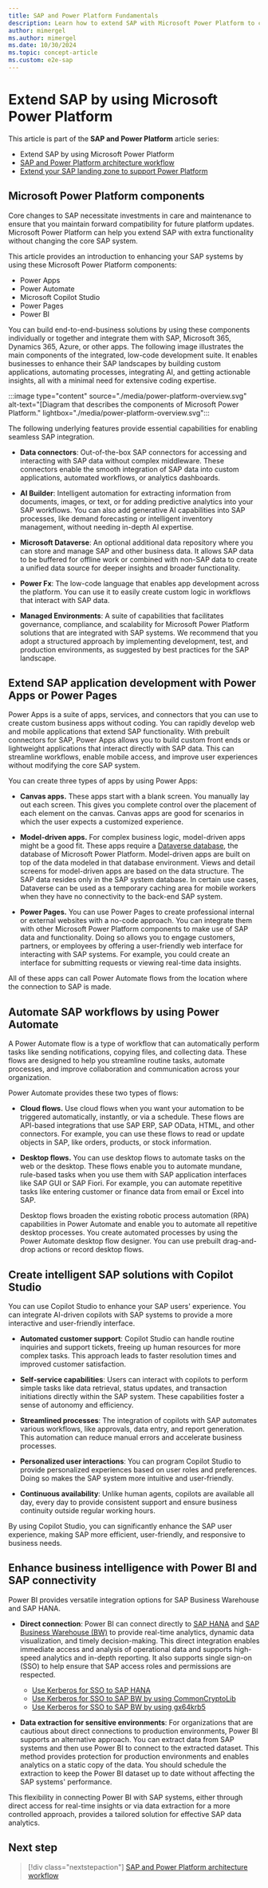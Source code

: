 ```yaml
---
title: SAP and Power Platform Fundamentals
description: Learn how to extend SAP with Microsoft Power Platform to create better end-to-end business solutions.
author: mimergel
ms.author: mimergel
ms.date: 10/30/2024
ms.topic: concept-article
ms.custom: e2e-sap
---
```


# Extend SAP by using Microsoft Power Platform

This article is part of the **SAP and Power Platform** article series:

- Extend SAP by using Microsoft Power Platform
- [SAP and Power Platform architecture workflow](./sap-power-platform-architecture-workflow.md)
- [Extend your SAP landing zone to support Power Platform](./sap-power-platform-extend-landing-zone.md)

## Microsoft Power Platform components

Core changes to SAP necessitate investments in care and maintenance to ensure that you maintain forward compatibility for future platform updates. Microsoft Power Platform can help you extend SAP with extra functionality without changing the core SAP system.

This article provides an introduction to enhancing your SAP systems by using these Microsoft Power Platform components:

- Power Apps
- Power Automate
- Microsoft Copilot Studio
- Power Pages
- Power BI

You can build end-to-end-business solutions by using these components individually or together and integrate them with SAP, Microsoft 365, Dynamics 365, Azure, or other apps. The following image illustrates the main components of the integrated, low-code development suite. It enables businesses to enhance their SAP landscapes by building custom applications, automating processes, integrating AI, and getting actionable insights, all with a minimal need for extensive coding expertise.

:::image type="content" source="./media/power-platform-overview.svg" alt-text="[Diagram that describes the components of Microsoft Power Platform." lightbox="./media/power-platform-overview.svg":::

The following underlying features provide essential capabilities for enabling seamless SAP integration.

- **Data connectors**: Out-of-the-box SAP connectors for accessing and interacting with SAP data without complex middleware. These connectors enable the smooth integration of SAP data into custom applications, automated workflows, or analytics dashboards.

- **AI Builder**: Intelligent automation for extracting information from documents, images, or text, or for adding predictive analytics into your SAP workflows. You can also add generative AI capabilities into SAP processes, like demand forecasting or intelligent inventory management, without needing in-depth AI expertise.

- **Microsoft Dataverse**: An optional additional data repository where you can store and manage SAP and other business data. It allows SAP data to be buffered for offline work or combined with non-SAP data to create a unified data source for deeper insights and broader functionality.

- **Power Fx**: The low-code language that enables app development across the platform. You can use it to easily create custom logic in workflows that interact with SAP data.

- **Managed Environments**: A suite of capabilities that facilitates governance, compliance, and scalability for Microsoft Power Platform solutions that are integrated with SAP systems. We recommend that you adopt a structured approach by implementing development, test, and production environments, as suggested by best practices for the SAP landscape.

## Extend SAP application development with Power Apps or Power Pages

Power Apps is a suite of apps, services, and connectors that you can use to create custom business apps without coding. You can rapidly develop web and mobile applications that extend SAP functionality. With prebuilt connectors for SAP, Power Apps allows you to build custom front ends or lightweight applications that interact directly with SAP data. This can streamline workflows, enable mobile access, and improve user experiences without modifying the core SAP system. 

You can create three types of apps by using Power Apps:

- **Canvas apps.** These apps start with a blank screen. You manually lay out each screen. This gives you complete control over the placement of each element on the canvas. Canvas apps are good for scenarios in which the user expects a customized experience.

- **Model-driven apps.** For complex business logic, model-driven apps might be a good fit. These apps require a [Dataverse database](/power-apps/maker/data-platform/data-platform-intro), the database of Microsoft Power Platform. Model-driven apps are built on top of the data modeled in that database environment. Views and detail screens for model-driven apps are based on the data structure. The SAP data resides only in the SAP system database. In certain use cases, Dataverse can be used as a temporary caching area for mobile workers when they have no connectivity to the back-end SAP system.

- **Power Pages.** You can use Power Pages to create professional internal or external websites with a no-code approach. You can integrate them with other Microsoft Power Platform components to make use of SAP data and functionality. Doing so allows you to engage customers, partners, or employees by offering a user-friendly web interface for interacting with SAP systems. For example, you could create an interface for submitting requests or viewing real-time data insights.

All of these apps can call Power Automate flows from the location where the connection to SAP is made.

## Automate SAP workflows by using Power Automate

A Power Automate flow is a type of workflow that can automatically perform tasks like sending notifications, copying files, and collecting data. These flows are designed to help you streamline routine tasks, automate processes, and improve collaboration and communication across your organization.

Power Automate provides these two types of flows:

- **Cloud flows.** Use cloud flows when you want your automation to be triggered automatically, instantly, or via a schedule. These flows are API-based integrations that use SAP ERP, SAP OData, HTML, and other connectors. For example, you can use these flows to read or update objects in SAP, like orders, products, or stock information.

- **Desktop flows.** You can use desktop flows to automate tasks on the web or the desktop. These flows enable you to automate mundane, rule-based tasks when you use them with SAP application interfaces like SAP GUI or SAP Fiori. For example, you can automate repetitive tasks like entering customer or finance data from email or Excel into SAP.

  Desktop flows broaden the existing robotic process automation (RPA) capabilities in Power Automate and enable you to automate all repetitive desktop processes. You create automated processes by using the Power Automate desktop flow designer. You can use prebuilt drag-and-drop actions or record desktop flows.

## Create intelligent SAP solutions with Copilot Studio

You can use Copilot Studio to enhance your SAP users' experience. You can integrate AI-driven copilots with SAP systems to provide a more interactive and user-friendly interface.

- **Automated customer support**: Copilot Studio can handle routine inquiries and support tickets, freeing up human resources for more complex tasks. This approach leads to faster resolution times and improved customer satisfaction.

- **Self-service capabilities**: Users can interact with copilots to perform simple tasks like data retrieval, status updates, and transaction initiations directly within the SAP system. These capabilities foster a sense of autonomy and efficiency.

- **Streamlined processes**: The integration of copilots with SAP automates various workflows, like approvals, data entry, and report generation. This automation can reduce manual errors and accelerate business processes.

- **Personalized user interactions**: You can program Copilot Studio to provide personalized experiences based on user roles and preferences. Doing so makes the SAP system more intuitive and user-friendly.

- **Continuous availability**: Unlike human agents, copilots are available all day, every day to provide consistent support and ensure business continuity outside regular working hours.

By using Copilot Studio, you can significantly enhance the SAP user experience, making SAP more efficient, user-friendly, and responsive to business needs.

## Enhance business intelligence with Power BI and SAP connectivity

Power BI provides versatile integration options for SAP Business Warehouse and SAP HANA.

- **Direct connection**: Power BI can connect directly to [SAP HANA](/power-query/connectors/sap-hana/overview) and [SAP Business Warehouse (BW)](/power-query/connectors/sap-bw/application-setup-and-connect) to provide real-time analytics, dynamic data visualization, and timely decision-making. This direct integration enables immediate access and analysis of operational data and supports high-speed analytics and in-depth reporting. It also supports single sign-on (SSO) to help ensure that SAP access roles and permissions are respected.
  - [Use Kerberos for SSO to SAP HANA](/power-bi/connect-data/service-gateway-sso-kerberos-sap-hana)
  - [Use Kerberos for SSO to SAP BW by using CommonCryptoLib](/power-bi/connect-data/service-gateway-sso-kerberos-sap-bw-commoncryptolib)
  - [Use Kerberos for SSO to SAP BW by using gx64krb5](/power-bi/connect-data/service-gateway-sso-kerberos-sap-bw-gx64krb)

- **Data extraction for sensitive environments**: For organizations that are cautious about direct connections to production environments, Power BI supports an alternative approach. You can extract data from SAP systems and then use Power BI to connect to the extracted dataset. This method provides protection for production environments and enables analytics on a static copy of the data. You should schedule the extraction to keep the Power BI dataset up to date without affecting the SAP systems' performance.

This flexibility in connecting Power BI with SAP systems, either through direct access for real-time insights or via data extraction for a more controlled approach, provides a tailored solution for effective SAP data analytics.

## Next step

> [!div class="nextstepaction"]
> [SAP and Power Platform architecture workflow](./sap-power-platform-architecture-workflow.md)
